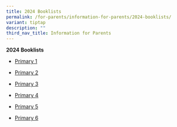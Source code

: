 ```yaml
---
title: 2024 Booklists
permalink: /for-parents/information-for-parents/2024-booklists/
variant: tiptap
description: ""
third_nav_title: Information for Parents
---
```

<p><strong>2024 Booklists</strong></p><ul><li><p><a href="https://drive.google.com/file/d/1ltZptupmghtOeJ6tD3OgzYNNisHFwKYo/view?usp=drive_link" rel="noopener noreferrer nofollow" target="_blank">Primary 1</a></p></li><li><p><a href="https://drive.google.com/file/d/1tLRhWqJagkLkKc5ScE6jQxdg5wvLFbEN/view?usp=drive_link" rel="noopener noreferrer nofollow" target="_blank">Primary 2</a></p></li><li><p><a href="https://drive.google.com/file/d/1gselMphogypoMh6SXDQ_Lnnu6A5-pTpC/view?usp=drive_link" rel="noopener noreferrer nofollow" target="_blank">Primary 3</a></p></li><li><p><a href="https://drive.google.com/file/d/1RTwnIFdHmU03YJDme9B7dnGIwUI7C6ua/view?usp=drive_link" rel="noopener noreferrer nofollow" target="_blank">Primary 4</a></p></li><li><p><a href="https://drive.google.com/file/d/1Mv36GeSStUcnt3hrnGrIKnaMy4uZBf-v/view?usp=drive_link" rel="noopener noreferrer nofollow" target="_blank">Primary 5</a></p></li><li><p><a href="https://drive.google.com/file/d/1wz86qOEgz1lM_hL9Ct42tLqIhE65nv0w/view?usp=drive_link" rel="noopener noreferrer nofollow" target="_blank">Primary 6</a></p></li></ul><p></p>